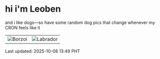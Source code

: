 # hi i'm Leoben

and i like dogs—so have some random dog pics that change whenever my CRON feels like it

|  |  |
|--------|----------|
| ![Borzoi](https://random-dog-vercel.vercel.app/api/random-borzoi?v=1759902574) | ![Labrador](https://random-dog-vercel.vercel.app/api/random-labrador?v=1759902574) |

Last updated: 2025-10-08 13:49 PHT
